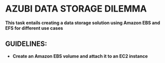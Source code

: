# **AZUBI DATA STORAGE DILEMMA**

**This task entails creating a data storage solution using Amazon EBS and EFS for different use cases**

## **GUIDELINES:**

- **Create an Amazon EBS volume and attach it to an EC2 instance**

